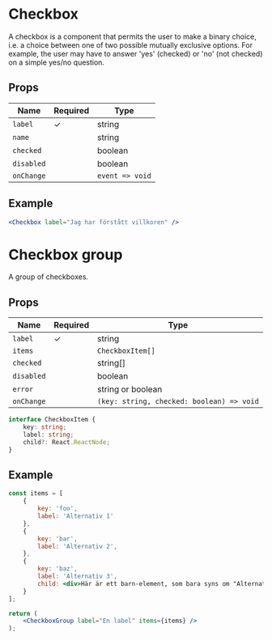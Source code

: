 # Checkbox

A checkbox is a component that permits the user to make a binary choice, i.e. a choice between one of two possible mutually exclusive options. For example, the user may have to answer 'yes' (checked) or 'no' (not checked) on a simple yes/no question.

## Props

| Name          | Required  | Type            |
|---------------|-----------|-----------------|
| `label`       |     ✓     | string          |
| `name`        |           | string          |
| `checked`     |           | boolean         |
| `disabled`    |           | boolean         |
| `onChange`    |           | `event => void` |

## Example

```jsx
<Checkbox label="Jag har förstått villkoren" />
```

# Checkbox group

A group of checkboxes.

## Props

| Name          | Required  | Type                                      |
|---------------|-----------|-------------------------------------------|
| `label`       |     ✓     | string                                    |
| `items`       |           | `CheckboxItem[]`                          |
| `checked`     |           | string[]                                  |
| `disabled`    |           | boolean                                   |
| `error`       |           | string or boolean                         |
| `onChange`    |           | `(key: string, checked: boolean) => void` |

```typescript
interface CheckboxItem {
    key: string;
    label: string;
    child?: React.ReactNode;
}
```

## Example

```jsx
const items = [
    {
        key: 'foo',
        label: 'Alternativ 1'
    },
    {
        key: 'bar',
        label: 'Alternativ 2',
    },
    {
        key: 'baz',
        label: 'Alternativ 3',
        child: <div>Här är ett barn-element, som bara syns om "Alternativ 3" är markerat</div>
    }
];

return (
    <CheckboxGroup label="En label" items={items} />
);
```
